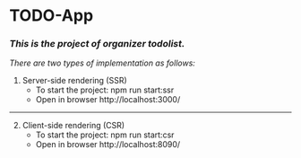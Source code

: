 # TODO-App

### _This is the project of organizer todolist._
_There are two types of implementation as follows:_
1. Server-side rendering (SSR)
    * To start the project: npm run start:ssr
    * Open in browser http://localhost:3000/

***
2. Client-side rendering (CSR)
    * To start the project: npm run start:csr
    * Open in browser http://localhost:8090/
